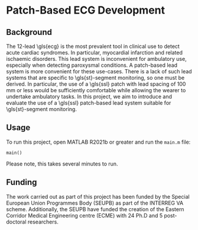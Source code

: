 # Patch-Based ECG Development

## Background
The 12-lead \gls{ecg} is the most prevalent tool in clinical use to detect acute cardiac syndromes. 
In particular, myocardial infarction and related ischaemic disorders. 
This lead system is inconvenient for ambulatory use, especially when detecting paroxysmal conditions. 
A patch-based lead system is more convenient for these use-cases. 
There is a lack of such lead systems that are specific to \gls{st}-segment monitoring, so one must be derived. 
In particular, the use of a \gls{ssl} patch with lead spacing of 100 mm or less would be sufficiently comfortable while allowing the wearer to undertake ambulatory tasks. 
In this project, we aim to introduce and evaluate the use of a \gls{ssl} patch-based lead system suitable for \gls{st}-segment monitoring. 

## Usage

To run this project, open MATLAB R2021b or greater and run the `main.m` file:

```shell
main()
```

Please note, this takes several minutes to run.

## Funding

The work carried out as part of this project has been funded by the Special European Union Programmes Body (SEUPB) as part of the INTERREG VA scheme. 
Additionally, the SEUPB have funded the creation of the Eastern Corridor Medical Engineering centre (ECME) with 24 Ph.D and 5 post-doctoral researchers.
